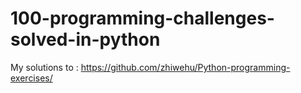 # 100-programming-challenges-solved-in-python
My solutions to : https://github.com/zhiwehu/Python-programming-exercises/
